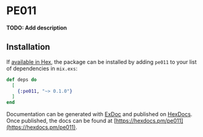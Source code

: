 # PE011

**TODO: Add description**

## Installation

If [available in Hex](https://hex.pm/docs/publish), the package can be installed
by adding `pe011` to your list of dependencies in `mix.exs`:

```elixir
def deps do
  [
    {:pe011, "~> 0.1.0"}
  ]
end
```

Documentation can be generated with [ExDoc](https://github.com/elixir-lang/ex_doc)
and published on [HexDocs](https://hexdocs.pm). Once published, the docs can
be found at [https://hexdocs.pm/pe011](https://hexdocs.pm/pe011).

